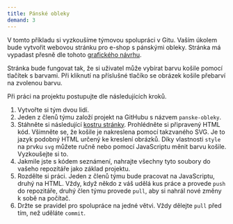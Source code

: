 ```yaml
---
title: Pánské obleky
demand: 3
---
```


V tomto příkladu si vyzkoušíme týmovou spolupráci v Gitu. Vaším úkolem bude vytvořit webovou stránku pro e-shop s pánskými obleky. Stránka má vypadast přesně dle tohoto [grafického návrhu](assets/layout.png).

Stránka bude fungovat tak, že si uživatel může vybírat barvu košile pomocí tlačítek s barvami. Při kliknutí na příslušné tlačíko se obrázek košile přebarví na zvolenou barvu.

Při práci na projektu postupujte dle následujících kroků.

1. Vytvořte si tým dvou lidí.
1. Jeden z členů týmu založí projekt na GitHubu s názvem `panske-obleky`.
1. Stáhněte si následující [kostru stránky](assets/panske-obleky-zadani). Prohlédněte si připravený HTML kód. Všimněte se, že košile je nakreslena pomocí takzvaného SVG. Je to jazyk podobný HTML určený ke kreslení obrázků. Díky vlastnosti `style` na prvku `svg` můžete ručně nebo pomocí JavaScriptu měnit barvu košile. Vyzkoušejte si to.
1. Jakmile jste s kódem seznámení, nahrajte všechny tyto soubory do vašeho repozítáře jako základ projektu.
1. Rozdělte si práci. Jeden z členů týmu bude pracovat na JavaScriptu, druhý na HTML. Vždy, když někdo z váš udělá kus práce a provede `push` do repozitáře, druhý člen týmu provede `pull`, aby si nahrál nové změny k sobě na počítač.
1. Držte se pravidel pro spolupráce na jedné větvi. Vždy dělejte `pull` před tím, než uděláte `commit`.
